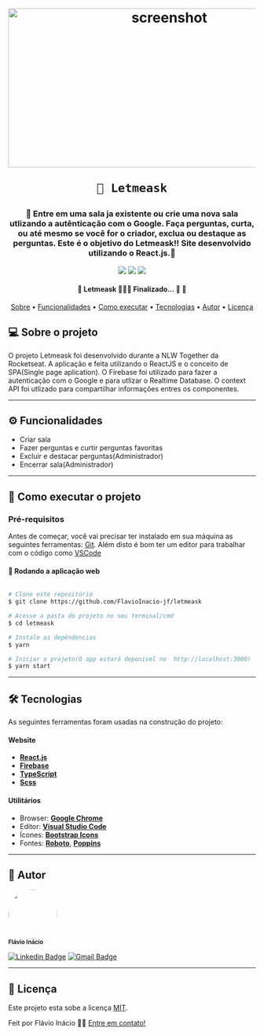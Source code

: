 
<h1 align="center">
	<a data-flickr-embed="true" href="https://www.flickr.com/photos/193310286@N05/51273033971/in/dateposted-public/" title="screenshot">
	<img src="https://live.staticflickr.com/65535/51273033971_83bde84d2d_z.jpg" width="640" height="324" alt="screenshot"></a>
	
	📱 Letmeask
</h1>
<h3 align="center">
    🌱 Entre em uma sala ja existente ou crie uma nova sala utlizando a autênticação com o Google. Faça perguntas, curta, ou até mesmo se você for o criador, exclua ou destaque  	as perguntas. Este é o objetivo do Letmeask!! Site desenvolvido utilizando o React.js.💚
</h3>

<p align="center">
	
  <img src="https://img.shields.io/static/v1?label=Html&message=2.0%&color=835afd&style=<STYLE>&logo=<LOGO>">
  <img src="https://img.shields.io/static/v1?label=Scss&message=29.2%&color=835afd&style=<STYLE>&logo=<LOGO>">
  <img src="https://img.shields.io/static/v1?label=TypeScript&message=68.8%&color=835afd&style=<STYLE>&logo=<LOGO>">
    
</p>



<h4 align="center"> 
	🚧  Letmeask 👨🏾‍💻 Finalizado... 🚀 🚧
</h4>

<p align="center">
 <a href="#-sobre-o-projeto">Sobre</a> •
 <a href="#-funcionalidades">Funcionalidades</a> • 
 <a href="#-como-executar-o-projeto">Como executar</a> • 
 <a href="#-tecnologias">Tecnologias</a> • 
 <a href="#-autor">Autor</a> • 
 <a href="#user-content--licença">Licença</a>
</p>


## 💻 Sobre o projeto

O projeto Letmeask foi desenvolvido durante a NLW Together da Rocketseat. A aplicação e feita utilizando o ReactJS e o conceito de SPA(Single page aplication). O Firebase foi utilizado para fazer a autenticação com o Google e para utlizar o Realtime Database. O context API foi utlizado para compartilhar informações entres os componentes.

---

## ⚙️ Funcionalidades

- Criar sala
- Fazer perguntas e curtir perguntas favoritas
- Excluir e destacar perguntas(Administrador)
- Encerrar sala(Administrador)
---



## 🚀 Como executar o projeto


### Pré-requisitos

Antes de começar, você vai precisar ter instalado em sua máquina as seguintes ferramentas:
[Git](https://git-scm.com). 
Além disto é bom ter um editor para trabalhar com o código como [VSCode](https://code.visualstudio.com/)


#### 🧭 Rodando a aplicação web 
```bash

# Clone este repositório
$ git clone https://github.com/FlavioInacio-jf/letmeask

# Acesse a pasta do projeto no seu terminal/cmd
$ cd letmeask

# Instale as depêndencias
$ yarn

# Iniciar o projeto(O app estará deponivel no  http://localhost:3000)
$ yarn start
```

---

## 🛠 Tecnologias

As seguintes ferramentas foram usadas na construção do projeto:

#### **Website** 
- **[React.js](https://pt-br.reactjs.org/)**
- **[Firebase](https://firebase.google.com/?hl=pt)**
- **[TypeScript](https://www.typescriptlang.org/)**
- **[Scss](https://sass-lang.com/)**

#### [](https://github.com/FlavioInacio-jf/ControlTT#utilit%C3%A1rios)**Utilitários**

-   Browser: **[Google Chrome](https://www.google.com/intl/pt-BR/chrome/)**
-   Editor:  **[Visual Studio Code](https://code.visualstudio.com/)** 
-   Ícones:  **[Bootstrap Icons](https://icons.getbootstrap.com/)**
-   Fontes:  **[Roboto](https://fonts.google.com/specimen/Roboto)**,  **[Poppins](https://fonts.google.com/specimen/Poppins)**


---


## 🦸 Autor
 <img style="border-radius: 50%;" src="https://i.ibb.co/B26fQkK/capture-Fl-vio-In-cio.jpg" width="100px;" alt=""/>
 <br />
 <sub><b>Flávio Inácio</b></sub>
 <br />

[![Linkedin Badge](https://img.shields.io/badge/-Flávio-blue?style=flat-square&logo=Linkedin&logoColor=white&link=https://www.linkedin.com/in/fl%C3%A1vio-in%C3%A1cio/)](https://www.linkedin.com/in/fl%C3%A1vio-in%C3%A1cio/) 
[![Gmail Badge](https://img.shields.io/badge/-jflavioinacio22@gmail.com-c14438?style=flat-square&logo=Gmail&logoColor=white&link=mailto:jflavioinacio@gmail.com)](mailto:jflavioinacio22@gmail.com)

---

## 📝 Licença

Este projeto esta sobe a licença [MIT](./LICENSE).

Feit por Flávio Inácio 👋🏽 [Entre em contato!](https://www.linkedin.com/in/fl%C3%A1vio-in%C3%A1cio/)

